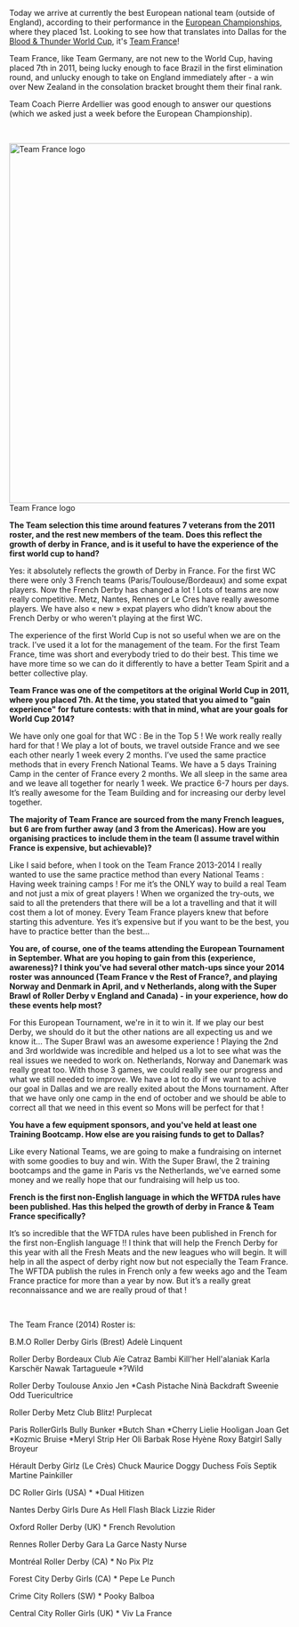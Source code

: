 <html><body><div>

Today we arrive at currently the best European national team (outside of England), according to their performance in the <a href="http://euroderbytournament.eu">European Championships</a>, where they placed 1st. Looking to see how that translates into Dallas for the <a href="http://rollerderbyworldcup.com">Blood &amp; Thunder World Cup</a>, it's <a href="https://www.facebook.com/teamfrancerollerderby">Team France</a>!

Team France, like Team Germany, are not new to the World Cup, having placed 7th in 2011, being lucky enough to face Brazil in the first elimination round, and unlucky enough to take on England immediately after - a win over New Zealand in the consolation bracket brought them their final rank.

Team Coach Pierre Ardellier was good enough to answer our questions (which we asked just a week before the European Championship).

 

<a href="/2014/09/teamfrance.png"><img class="size-large wp-image-3901" src="http://scottishrollerderbyblog.com/2014/09/teamfrance.png?w=614" alt="Team France logo" width="614" height="647"></a> Team France logo

<strong>The Team selection this time around features 7 veterans from the 2011 roster, and the rest new members of the team. Does this reflect the growth of derby in France, and is it useful to have the experience of the first world cup to hand?</strong>

Yes: it absolutely reflects the growth of Derby in France. For the first WC there were only 3 French teams (Paris/Toulouse/Bordeaux) and some expat players. Now the French Derby has changed a lot ! Lots of teams are now really competitive. Metz, Nantes, Rennes or Le Cres have really awesome players. We have also « new » expat players who didn’t know about the French Derby or who weren't playing at the first WC.

The experience of the first World Cup is not so useful when we are on the track. I’ve used it a lot for the management of the team. For the first Team France, time was short and everybody tried to do their best. This time we have more time so we can do it differently to have a better Team Spirit and a better collective play.

<strong>Team France was one of the competitors at the original World Cup in 2011, where you placed 7th. At the time, you stated that you aimed to "gain experience" for future contests: with that in mind, what are your goals for World Cup 2014?</strong>

We have only one goal for that WC : Be in the Top 5 ! We work really really hard for that ! We play a lot of bouts, we travel outside France and we see each other nearly 1 week every 2 months. I’ve used the same practice methods that in every French National Teams. We have a 5 days Training Camp in the center of France every 2 months. We all sleep in the same area and we leave all together for nearly 1 week. We practice 6-7 hours per days. It’s really awesome for the Team Building and for increasing our derby level together.

<strong>The majority of Team France are sourced from the many French leagues, but 6 are from further away (and 3 from the Americas). How are you organising practices to include them in the team (I assume travel within France is expensive, but achievable)?</strong>

Like I said before, when I took on the Team France 2013-2014 I really wanted to use the same practice method than every National Teams : Having week training camps ! For me it’s the ONLY way to build a real Team and not just a mix of great players ! When we organized the try-outs, we said to all the pretenders that there will be a lot a travelling and that it will cost them a lot of money. Every Team France players knew that before starting this adventure. Yes it’s expensive but if you want to be the best, you have to practice better than the best…

<strong>You are, of course, one of the teams attending the European Tournament in September. What are you hoping to gain from this (experience, awareness)? I think you've had several other match-ups since your 2014 roster was announced (Team France v the Rest of France?, and playing Norway and Denmark in April, and v Netherlands, along with the Super Brawl of Roller Derby v England and Canada) - in your experience, how do these events help most?</strong>

For this European Tournament, we're in it to win it. If we play our best Derby, we should do it but the other nations are all expecting us and we know it… The Super Brawl was an awesome experience ! Playing the 2nd and 3rd worldwide was incredible and helped us a lot to see what was the real issues we needed to work on. Netherlands, Norway and Danemark was really great too. With those 3 games, we could really see our progress and what we still needed to improve. We have a lot to do if we want to achive our goal in Dallas and we are really exited about the Mons tournament. After that we have only one camp in the end of october and we should be able to correct all that we need in this event so Mons will be perfect for that !

<strong>You have a few equipment sponsors, and you've held at least one Training Bootcamp. How else are you raising funds to get to Dallas?</strong>

Like every National Teams, we are going to make a fundraising on internet with some goodies to buy and win. With the Super Brawl, the 2 training bootcamps and the game in Paris vs the Netherlands, we've earned some money and we really hope that our fundraising will help us too.

<strong>French is the first non-English language in which the WFTDA rules have been published. Has this helped the growth of derby in France &amp; Team France specifically?</strong>

It’s so incredible that the WFTDA rules have been published in French for the first non-English language !! I think that will help the French Derby for this year with all the Fresh Meats and the new leagues who will begin. It will help in all the aspect of derby right now but not especially the Team France. The WFTDA publish the rules in French only a few weeks ago and the Team France practice for more than a year by now. But it’s a really great reconnaissance and we are really proud of that !

</div>
 

The Team France (2014) Roster is:

B.M.O Roller Derby Girls (Brest)
Adelè Linquent

Roller Derby Bordeaux Club
Aïe Catraz
Bambi Kill'her
Hell'alaniak
Karla Karschër
Nawak
Tartagueule
*?Wild

Roller Derby Toulouse
Anxio Jen
*Cash Pistache
Ninà Backdraft
Sweenie Odd
Tuericultrice

Roller Derby Metz Club
Blitz! Purplecat

Paris RollerGirls
Bully Bunker
*Butch Shan
*Cherry Lielie
Hooligan
Joan Get
*Kozmic Bruise
*Meryl Strip Her
Oli Barbak
Rose Hyène
Roxy Batgirl
Sally Broyeur

Hérault Derby Girlz (Le Crès)
Chuck Maurice
Doggy Duchess
Foïs Septik
Martine Painkiller

DC Roller Girls (USA) *
*Dual Hitizen

Nantes Derby Girls
Dure As Hell
Flash Black
Lizzie Rider

Oxford Roller Derby (UK) *
French Revolution

Rennes Roller Derby
Gara La Garce
Nasty Nurse

Montréal Roller Derby (CA) *
No Pix Plz

Forest City Derby Girls (CA) *
Pepe Le Punch

Crime City Rollers (SW) *
Pooky Balboa

Central City Roller Girls (UK) *
Viv La France

 </body></html>
